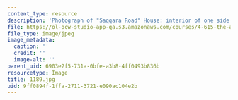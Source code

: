 ```yaml
---
content_type: resource
description: 'Photograph of "Saqqara Road" House: interior of one side iwan.'
file: https://ol-ocw-studio-app-qa.s3.amazonaws.com/courses/4-615-the-architecture-of-cairo-spring-2002/9ff0894f1ffa27113721e090ac104e2b_1189.jpg
file_type: image/jpeg
image_metadata:
  caption: ''
  credit: ''
  image-alt: ''
parent_uid: 6903e2f5-731a-0bfe-a3b8-4ff0493b836b
resourcetype: Image
title: 1189.jpg
uid: 9ff0894f-1ffa-2711-3721-e090ac104e2b
---
```

